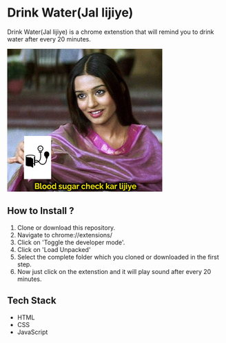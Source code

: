 # Drink Water(Jal lijiye)

Drink Water(Jal lijiye) is a chrome extenstion that will remind you to drink water after every 20 minutes.

![Demo Photo](./banner.jpg)


## How to Install ?
1. Clone or download this repository.
2. Navigate to chrome://extensions/
3. Click on 'Toggle the developer mode'.
4. Click on 'Load Unpacked'
5. Select the complete folder which you cloned or downloaded in the first step.
6. Now just click on the extenstion and it will play sound after every 20 minutes.

## Tech Stack
- HTML
- CSS
- JavaScript
